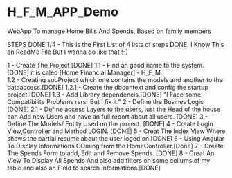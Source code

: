 # H_F_M_APP_Demo
WebApp To manage Home Bills And Spends, Based on family members 

STEPS DONE 1/4 - This is the First List of 4 lists of steps DONE. I Know This an ReadMe File But I wanna do like that !-)

1 - Create The Project [DONE]
  1.1 - Find an good name to the system. [DONE] it is caled [Home Financial Manager] - H_F_M.  
  1.2 - Creating subProject which one contains the models and another to the dataaccess.[DONE]
    1.2.1 - Create the dbcontext and config the startup project.[DONE]
  1.3 - Add Library dependencis.[DONE] "I Face some Compatibilite Problems rsrsr But I fix it."
2 - Define the Busines Logic [DONE]
  2.1 - Define access Layers to the users, just the  Head of the house can Add new Users and have an full report about all users. [DONE]
3 - Define The Models/ Entity Used on the project. [DONE]
4 - Create Login View,Controller and Method LOGIN. [DONE] 
5 - Creat The Index View Where shows the partial resume about the user loged on.[DONE]
6 - Using Angular To Display Informations COming from the HomeController.[Done]
7 - Create The Spends Form to add, Edit and Remove Spends. [DONE]
8 - Creat An View To Display All Spends And also add filters on some collums of my table and also an Field to search informations.[DONE]
